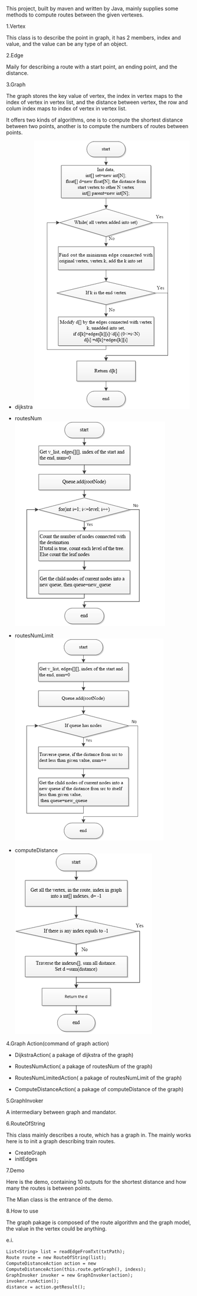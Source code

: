 This project, built by maven and written by Java, mainly supplies some methods to compute routes between the given vertexes.

1.Vertex

This class is to describe the point in graph, it has 2 members, index and value, and the value can be any type of an object.

2.Edge

Maily for describing a route with a start point, an ending point, and the distance.

3.Graph

The graph stores the key value of vertex, the index in vertex maps to the index of vertex in vertex list, 
and the distance between vertex, the row and colum index maps to index of vertex in vertex list.

It offers two kinds of algorithms, one is to compute the shortest distance between two points, another is to compute the numbers of routes between points.

- dijkstra
![djkstra diagram](image/dijkstra.png)

- routesNum
![routesNum diagram](image/routes-num.png)

- routesNumLimit
![routesNumLimit diagram](image/routes-num-limit.png)

- computeDistance
![computeDistance diagram](image/compute-distance.png)

4.Graph Action(command of graph action)

- DijkstraAction( a pakage of dijkstra of the graph)

- RoutesNumAction( a pakage of routesNum of the graph)

- RoutesNumLimitedAction( a pakage of routesNumLimit of the graph)

- ComputeDistanceAction( a pakage of computeDistance of the graph)

5.GraphInvoker

A intermediary between graph and mandator.

6.RouteOfString

This class mainly describes a route, which has a graph in. The mainly works here is to init a graph describing train routes.
- CreateGraph
- initEdges

7.Demo

Here is the demo, containing 10 outputs for the shortest distance and how many the routes is between points.

The Mian class is the entrance of the demo.

8.How to use

The graph pakage is composed of the route algorithm and the graph model, the value in the vertex could be anything.

e.i.

    List<String> list = readEdgeFromTxt(txtPath);
    Route route = new RouteOfString(list);
    ComputeDistanceAction action = new ComputeDistanceAction(this.route.getGraph(), indexs);
    GraphInvoker invoker = new GraphInvoker(action);
    invoker.runAction();
    distance = action.getResult();
	


